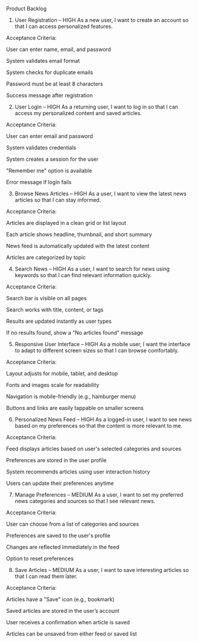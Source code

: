Product Backlog
1. User Registration – HIGH
As a new user, I want to create an account so that I can access personalized features.

Acceptance Criteria:

User can enter name, email, and password

System validates email format

System checks for duplicate emails

Password must be at least 8 characters

Success message after registration

2. User Login – HIGH
As a returning user, I want to log in so that I can access my personalized content and saved articles.

Acceptance Criteria:

User can enter email and password

System validates credentials

System creates a session for the user

"Remember me" option is available

Error message if login fails

3. Browse News Articles – HIGH
As a user, I want to view the latest news articles so that I can stay informed.

Acceptance Criteria:

Articles are displayed in a clean grid or list layout

Each article shows headline, thumbnail, and short summary

News feed is automatically updated with the latest content

Articles are categorized by topic

4. Search News – HIGH
As a user, I want to search for news using keywords so that I can find relevant information quickly.

Acceptance Criteria:

Search bar is visible on all pages

Search works with title, content, or tags

Results are updated instantly as user types

If no results found, show a "No articles found" message

5. Responsive User Interface – HIGH
As a mobile user, I want the interface to adapt to different screen sizes so that I can browse comfortably.

Acceptance Criteria:

Layout adjusts for mobile, tablet, and desktop

Fonts and images scale for readability

Navigation is mobile-friendly (e.g., hamburger menu)

Buttons and links are easily tappable on smaller screens

6. Personalized News Feed – HIGH
As a logged-in user, I want to see news based on my preferences so that the content is more relevant to me.

Acceptance Criteria:

Feed displays articles based on user's selected categories and sources

Preferences are stored in the user profile

System recommends articles using user interaction history

Users can update their preferences anytime

7. Manage Preferences – MEDIUM
As a user, I want to set my preferred news categories and sources so that I see relevant news.

Acceptance Criteria:

User can choose from a list of categories and sources

Preferences are saved to the user's profile

Changes are reflected immediately in the feed

Option to reset preferences

8. Save Articles – MEDIUM
As a user, I want to save interesting articles so that I can read them later.

Acceptance Criteria:

Articles have a "Save" icon (e.g., bookmark)

Saved articles are stored in the user’s account

User receives a confirmation when article is saved

Articles can be unsaved from either feed or saved list
